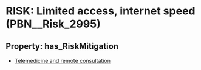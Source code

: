 # RISK: __Limited access, internet speed__ (PBN__Risk_2995)

## Property: has_RiskMitigation

* [Telemedicine and remote consultation](PBN__Mitigation_1252)

